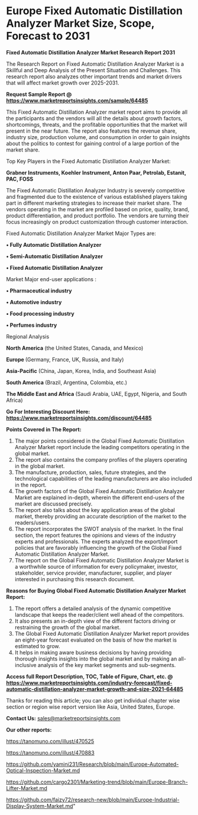 # Europe Fixed Automatic Distillation Analyzer Market Size, Scope, Forecast to 2031

<strong>Fixed Automatic Distillation Analyzer Market Research Report 2031</strong>

The Research Report on Fixed Automatic Distillation Analyzer Market is a Skillful and Deep Analysis of the Present Situation and Challenges. This research report also analyzes other important trends and market drivers that will affect market growth over 2025-2031.

<strong>Request Sample Report @ <a href=https://www.marketreportsinsights.com/sample/64485>https://www.marketreportsinsights.com/sample/64485</a></strong>

This Fixed Automatic Distillation Analyzer market report aims to provide all the participants and the vendors will all the details about growth factors, shortcomings, threats, and the profitable opportunities that the market will present in the near future. The report also features the revenue share, industry size, production volume, and consumption in order to gain insights about the politics to contest for gaining control of a large portion of the market share.

Top Key Players in the Fixed Automatic Distillation Analyzer Market:

<strong>Grabner Instruments, Koehler Instrument, Anton Paar, Petrolab, Estanit, PAC, FOSS</strong>

The Fixed Automatic Distillation Analyzer Industry is severely competitive and fragmented due to the existence of various established players taking part in different marketing strategies to increase their market share. The vendors operating in the market are profiled based on price, quality, brand, product differentiation, and product portfolio. The vendors are turning their focus increasingly on product customization through customer interaction.

Fixed Automatic Distillation Analyzer Market Major Types are:

<strong>• Fully Automatic Distillation Analyzer

• Semi-Automatic Distillation Analyzer

• Fixed Automatic Distillation Analyzer</strong>

Market Major end-user applications :

<strong>• Pharmaceutical industry

• Automotive industry

• Food processing industry

• Perfumes industry</strong>

Regional Analysis

</u><strong><b>North America</b></strong> (the United States, Canada, and Mexico)

<strong><b>Europe </b></strong>(Germany, France, UK, Russia, and Italy)

<strong><b>Asia-Pacific</b></strong> (China, Japan, Korea, India, and Southeast Asia)

<strong><b>South America</b></strong> (Brazil, Argentina, Colombia, etc.)

<strong><b>The Middle East and Africa</b></strong> (Saudi Arabia, UAE, Egypt, Nigeria, and South Africa)

<strong>Go For Interesting Discount Here: <a href=https://www.marketreportsinsights.com/discount/64485>https://www.marketreportsinsights.com/discount/64485</a></strong>

<strong>Points Covered in The Report:</strong>
<ol>
  <li>The major points considered in the Global Fixed Automatic Distillation Analyzer Market report include the leading competitors operating in the global market.</li>
  <li>The report also contains the company profiles of the players operating in the global market.</li>
  <li>The manufacture, production, sales, future strategies, and the technological capabilities of the leading manufacturers are also included in the report.</li>
  <li>The growth factors of the Global Fixed Automatic Distillation Analyzer Market are explained in-depth, wherein the different end-users of the market are discussed precisely.</li>
  <li>The report also talks about the key application areas of the global market, thereby providing an accurate description of the market to the readers/users.</li>
  <li>The report incorporates the SWOT analysis of the market. In the final section, the report features the opinions and views of the industry experts and professionals. The experts analyzed the export/import policies that are favorably influencing the growth of the Global Fixed Automatic Distillation Analyzer Market.</li>
  <li>The report on the Global Fixed Automatic Distillation Analyzer Market is a worthwhile source of information for every policymaker, investor, stakeholder, service provider, manufacturer, supplier, and player interested in purchasing this research document.</li>
</ol>
<strong>Reasons for Buying Global Fixed Automatic Distillation Analyzer Market Report:</strong>

<ol>
  <li>The report offers a detailed analysis of the dynamic competitive landscape that keeps the reader/client well ahead of the competitors.</li>
  <li>It also presents an in-depth view of the different factors driving or restraining the growth of the global market.</li>
  <li>The Global Fixed Automatic Distillation Analyzer Market report provides an eight-year forecast evaluated on the basis of how the market is estimated to grow.</li>
  <li>It helps in making aware business decisions by having providing thorough insights insights into the global market and by making an all-inclusive analysis of the key market segments and sub-segments.</li>
</ol>
<strong>Access full Report Description, TOC, Table of Figure, Chart, etc. @ <a href=https://www.marketreportsinsights.com/industry-forecast/fixed-automatic-distillation-analyzer-market-growth-and-size-2021-64485>https://www.marketreportsinsights.com/industry-forecast/fixed-automatic-distillation-analyzer-market-growth-and-size-2021-64485</a></strong>


Thanks for reading this article; you can also get individual chapter wise section or region wise report version like Asia, United States, Europe.

<strong>Contact Us:</strong>
sales@marketreportsinsights.com

<strong>Our other reports:</strong>

<a href=https://tanomuno.com/illust/470525>https://tanomuno.com/illust/470525</a>

<a href=https://tanomuno.com/illust/470883>https://tanomuno.com/illust/470883</a>

<a href=https://github.com/yamini231/Research/blob/main/Europe-Automated-Optical-Inspection-Market.md>https://github.com/yamini231/Research/blob/main/Europe-Automated-Optical-Inspection-Market.md</a>

<a href=https://github.com/cargo2301/Marketing-trend/blob/main/Europe-Branch-Lifter-Market.md>https://github.com/cargo2301/Marketing-trend/blob/main/Europe-Branch-Lifter-Market.md</a>

<a href=https://github.com/faizy72/research-new/blob/main/Europe-Industrial-Display-System-Market.md>https://github.com/faizy72/research-new/blob/main/Europe-Industrial-Display-System-Market.md</a>"
